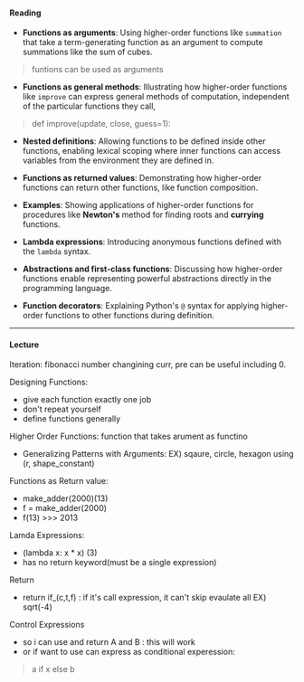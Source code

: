 
#### **Reading**

- **Functions as arguments**: Using higher-order functions like `summation` that take a term-generating function as an argument to compute summations like the sum of cubes.
> funtions can be used as arguments

- **Functions as general methods**: Illustrating how higher-order functions like `improve` can express general methods of computation, independent of the particular functions they call,
> def improve(update, close, guess=1):

- **Nested definitions**: Allowing functions to be defined inside other functions, enabling lexical scoping where inner functions can access variables from the environment they are defined in.


- **Functions as returned values**: Demonstrating how higher-order functions can return other functions, like function composition.
- **Examples**: Showing applications of higher-order functions for procedures like **Newton's** method for finding roots and **currying** functions.

- **Lambda expressions**: Introducing anonymous functions defined with the `lambda` syntax.

- **Abstractions and first-class functions**: Discussing how higher-order functions enable representing powerful abstractions directly in the programming language.

- **Function decorators**: Explaining Python's `@` syntax for applying higher-order functions to other functions during definition.



---


#### **Lecture**


Iteration: fibonacci number changining curr, pre can be useful including 0.

Designing Functions:
- give each function exactly one job
- don't repeat yourself
- define functions generally

Higher Order Functions: function that takes arument as functino
- Generalizing Patterns with Arguments: EX) sqaure, circle, hexagon using (r, shape_constant)

Functions as Return value:
- make_adder(2000)(13)
- f = make_adder(2000)
- f(13) >>> 2013

Lamda Expressions:
- (lambda x: x * x) (3) 
- has no return keyword(must be a single expression)

Return
- return if_(c,t,f) : if it's call expression, it can't skip evaulate all EX) sqrt(-4)

Control Expressions
- so i can use and return A and B : this will work
- or if want to use can express as conditional experession: 
> a if x else b

